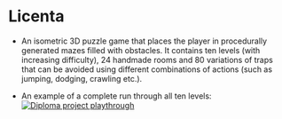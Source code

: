 # Licenta

* An isometric 3D puzzle game that places the player in procedurally generated mazes filled with obstacles. It contains ten levels (with increasing difficulty), 24 handmade rooms and 80 variations of traps that can be avoided using different combinations of actions (such as jumping, dodging, crawling etc.).

* An example of a complete run through all ten levels:
[![Diploma project playthrough](http://img.youtube.com/vi/6MpJtDEK1Ds/0.jpg)](http://www.youtube.com/watch?v=6MpJtDEK1Ds "Diploma project playthrough")
